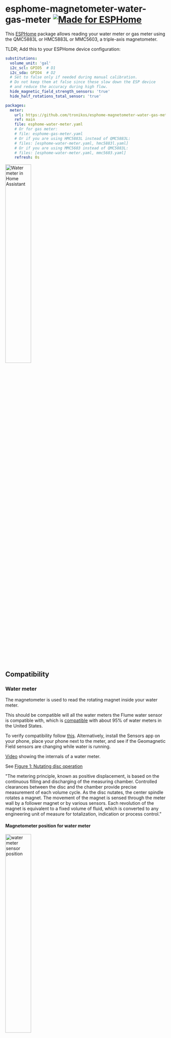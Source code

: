 # esphome-magnetometer-water-gas-meter [![Made for ESPHome](https://img.shields.io/badge/Made_for-ESPHome-black?logo=esphome)](https://esphome.io)

This [ESPHome](https://esphome.io) package allows reading your water meter or gas meter using the QMC5883L or HMC5883L or MMC5603, a triple-axis magnetometer.

TLDR; Add this to your ESPHome device configuration:

```yaml
substitutions:
  volume_unit: 'gal'
  i2c_scl: GPIO5  # D1
  i2c_sda: GPIO4  # D2
  # Set to false only if needed during manual calibration.
  # Do not keep them at false since these slow down the ESP device
  # and reduce the accuracy during high flow.
  hide_magnetic_field_strength_sensors: 'true'
  hide_half_rotations_total_sensor: 'true'

packages:
  meter:
    url: https://github.com/tronikos/esphome-magnetometer-water-gas-meter
    ref: main
    file: esphome-water-meter.yaml
    # Or for gas meter:
    # file: esphome-gas-meter.yaml
    # Or if you are using HMC5883L instead of QMC5883L:
    # files: [esphome-water-meter.yaml, hmc5883l.yaml]
    # Or if you are using MMC5603 instead of QMC5883L:
    # files: [esphome-water-meter.yaml, mmc5603.yaml]
    refresh: 0s
```

<img src="https://github.com/tronikos/esphome-magnetometer-water-gas-meter/assets/9987465/9363747e-ea4d-457b-b219-90f0192fcf8d" alt="Water meter in Home Assistant" width=40%>

## Compatibility

### Water meter

The magnetometer is used to read the rotating magnet inside your water meter.

This should be compatible will all the water meters the Flume water sensor is compatible with, which is [compatible](https://help.flumewater.com/en/articles/1618594-is-the-flume-device-compatible-with-all-water-meters) with about 95% of water meters in the United States.

To verify compatibility follow [this](https://help.flumewater.com/en/articles/1618594-is-the-flume-device-compatible-with-all-water-meters). Alternatively, install the Sensors app on your phone, place your phone next to the meter, and see if the Geomagnetic Field sensors are changing while water is running.

[Video](https://www.youtube.com/watch?v=M9nVkSZ6_H4) showing the internals of a water meter.

See [Figure 1: Nutating disc operation](https://www.instrumart.com/assets/RCDL-manual.pdf)

"The metering principle, known as positive displacement, is based on the continuous filling and discharging of the measuring
chamber. Controlled clearances between the disc and the chamber provide precise measurement of each volume cycle.
As the disc nutates, the center spindle rotates a magnet. The movement of the magnet is sensed through the meter wall
by a follower magnet or by various sensors. Each revolution of the magnet is equivalent to a fixed volume of fluid, which is
converted to any engineering unit of measure for totalization, indication or process control."

#### Magnetometer position for water meter

<img src="https://github.com/tronikos/esphome-magnetometer-water-gas-meter/assets/9987465/130f871c-dfd5-45e2-9837-b23bf8f545e7" alt="water meter sensor position" width=40%>

### Gas meter

The magnetometer is used to read the diaphragm that expands and contracts inside your gas meter.

This should be compatible with all diaphragm/bellows meters which are the most common type of gas meter, seen in almost all residential and small commercial installations.

To verify compatibility install the Sensors app on your phone, place your phone next to the meter, and see if the Geomagnetic Field sensors are changing while gas is running.

[Video](https://www.youtube.com/watch?v=WKlVmXe46w8) showing the internals of a gas meter.

#### Magnetometer position for gas meter

<img src="https://github.com/tronikos/esphome-magnetometer-water-gas-meter/assets/9987465/9d5a469f-6b92-442e-b2ec-e0e2b57eead3" alt="gas meter sensor position" width=40%>

## Hardware installation

### Parts

- ESP8266 or ESP32 with power adapter
  - I placed mine inside the garage
  - For high flow meters a dual core ESP32 is strongly preferred
- QMC5883L or HMC5883L or MMC5603 magnetometer
  - I placed mine in the water meter box 20ft away from the garage
- Ethernet cable
  - I used 32.8ft or 10m direct burial CAT6. A user has reported they successfully used 75ft or 22.9m direct burial CAT6.
  - CAT6 is preferred because of its lower capacitance. CAT5 50ft or 15m [should work](https://www.youtube.com/watch?v=6v1KZBRZRCI). For 100ft you will need an active terminator such as [LTC4311](https://www.youtube.com/watch?v=nhWPxO7jx_o).
  - Do not use thermostat wire, bell wire, or any other low voltage wire. You will have communication errors or instability. You really need to be using twisted pair cables with proper shielding and lower capacitance such as CAT6.
- Some way to weather proof the magnetometer. Some options:
  - Adhesive 4:1 heat shrink tubing (this is what I used)
  - Liquid electrical tape
  - Silicone sealant
  - Nail polish
  - Hot glue
- Some way to mount the magnetometer on the meter. Some options:
  - Cable zip tie (this is what I used)
  - Duct tape
- Conduit for the ethernet cable. Can be skipped if using direct burial ethernet cable.

### Wiring

QMC5883L | ESP8266
--- | ---
VCC | 5V
GND | GND
SCL | D1
SDA | D2

The ethernet cable has 4 twisted pairs of wires. Use any solid wire color for the 4 above pins. Tie the 4 white wires together with the GND solid wire. You might need to use a header pin for the GND. If you use a header pin cut the 5 GND wires shorter to avoid the ball of wires I had...

![magnetometer wiring](https://github.com/tronikos/esphome-magnetometer-water-gas-meter/assets/9987465/c7052171-eee1-44cb-90f4-76cad4e46334)
![magnetometer in adhesive heat shrink tubing](https://github.com/tronikos/esphome-magnetometer-water-gas-meter/assets/9987465/0ca8c738-63c2-4d38-ae35-42bb219b88d1)
![d1 mini wiring](https://github.com/tronikos/esphome-magnetometer-water-gas-meter/assets/9987465/b8c3df8d-8111-415b-aecc-64d9c5a290c1)
![d1 mini lego case](https://github.com/tronikos/esphome-magnetometer-water-gas-meter/assets/9987465/6d8d85a0-b00c-4db9-9484-3b345e73f848)
![driveway](https://github.com/tronikos/esphome-magnetometer-water-gas-meter/assets/9987465/69a47f3e-8d8f-4c2e-aec8-14cb729b48a4)

## Software installation

1. Setup **ESPHome**, if you don't have it already, by following [Getting Started with ESPHome and Home Assistant](https://esphome.io/guides/getting_started_hassio.html).
2. In the **ESPHome Dashboard** select **New device**, **Continue**, give a name: e.g. Water meter, **Next**, select device type based on the ESP chip used e.g. ESP8266.
3. In the **Configuration created!** page select **Skip** to skip installation for now until we make a few changes.
4. Select **Edit** on the created configuration e.g. water-meter.yaml.
5. Skip this step if you used an `esp32`. Change `esp8266` section to:

    ```yaml
    esp8266:
      board: d1_mini
      restore_from_flash: true

    preferences:
      flash_write_interval: 60min
    ```

6. Add the following (either at the beginning or the end of the file):

    ```yaml
    substitutions:
      # For water one of: CCF, ft³, gal, L, m³
      # For gas one of: CCF, ft³, m³
      # For better accuracy avoid using large units like CCF and m³.
      # You can always change the unit later in Home Assistant.
      volume_unit: 'gal'
      i2c_scl: GPIO5  # D1
      i2c_sda: GPIO4  # D2
      # Set to false only if needed during manual calibration.
      # Do not keep them at false since these slow down the ESP device
      # and reduce the accuracy during high flow.
      hide_magnetic_field_strength_sensors: 'true'
      hide_half_rotations_total_sensor: 'true'

    packages:
      meter:
        url: https://github.com/tronikos/esphome-magnetometer-water-gas-meter
        ref: main
        file: esphome-water-meter.yaml
        # Or for gas meter:
        # file: esphome-gas-meter.yaml
        # Or if you are using HMC5883L instead of QMC5883L:
        # files: [esphome-water-meter.yaml, hmc5883l.yaml]
        # Or if you are using MMC5603 instead of QMC5883L:
        # files: [esphome-water-meter.yaml, mmc5603.yaml]
        refresh: 0s
    ```

7. Change the values in the `substitutions` section based on your setting, e.g. if you have used different pins, or if you prefer a different unit.
8. Your configuration should now look something like the following:

    ```yaml
    substitutions:
      volume_unit: 'gal'
      i2c_scl: GPIO5  # D1
      i2c_sda: GPIO4  # D2
      # Set to false only if needed during manual calibration.
      # Do not keep them at false since these slow down the ESP device
      # and reduce the accuracy during high flow.
      hide_magnetic_field_strength_sensors: 'true'
      hide_half_rotations_total_sensor: 'true'

    packages:
      meter:
        url: https://github.com/tronikos/esphome-magnetometer-water-gas-meter
        ref: main
        file: esphome-water-meter.yaml
        # Or for gas meter:
        # file: esphome-gas-meter.yaml
        refresh: 0s

    esphome:
      name: water-meter
      friendly_name: Water meter

    esp8266:
      board: d1_mini
      restore_from_flash: true

    preferences:
      flash_write_interval: 60min

    # Enable logging
    logger:

    # Enable Home Assistant API
    api:
      encryption:
        key: "L8408egzTATPCBT1nzvFpqj4YlVERRO31+GyB/yjf4E="

    ota:
      - platform: esphome
        password: "d44ed9df293facf65e288062d5c7a5e7"

    wifi:
      ssid: !secret wifi_ssid
      password: !secret wifi_password

      # Enable fallback hotspot (captive portal) in case wifi connection fails
      ap:
        ssid: "water-meter Fallback Hotspot"
        password: "8cSGOshkb2Rw"

    captive_portal:
        
    ```

9. Select **Save** and then **Install**.
10. Only for the first install select **Plug into this computer**. For subsequent updates/installs you can install **Wirelessly**.
11. Select **Download project** to save a bin file.
12. Select **Open ESPHome Web**, **Connect**, **Install downloaded project**.
13. In the **Install your existing ESPHome project** page select **Choose File**, select the previously downloaded bin file, and select **Install**.
14. Home Assistant should auto-discover your new device.

## Calibration

### Magnetic field axis and thresholds

To calibrate these just run a light stream of water/gas and press the "Calibrate axis" button. After 5 seconds (configurable) the proper axis and thresholds should be set.
If not, check the device logs. You might have to lower the "Calibration minimal axis range".

Alternatively:

1. Temporarily set `hide_magnetic_field_strength_sensors: 'false'` to show the Magnetic Field Strength X, Y, and Z sensors in HA.
2. Run a light stream of water/gas.
3. Observe which axis changes the most and its range.
4. Set the axis and thresholds. e.g. if y axis ranges from min to max use:

    ```raw
    Axis = y
    Threshold lower = min + 0.25 * (max - min)
    Threshold upper = max - 0.25 * (max - min)
    ```

5. Set `hide_magnetic_field_strength_sensors: 'true'`.

### Volume per half rotation

This depends on your specific water/gas meter model and its size.

You can search for specifications of your specific water/gas meter and its size.

If you have the Flume water sensor you can use its lowest reported value. You can find it with:
`select min(min) from statistics_short_term, statistics_meta where statistics_meta.statistic_id = 'sensor.water_usage_current' and statistics_meta.id = metadata_id and min > 0;`

Alternatively:

1. Temporarily set `hide_half_rotations_total_sensor: 'false'` to show the "Half rotations total" sensor in HA.
2. Write it down and also write down the reading on your water/gas meter.
3. After a few hours or even days of regular water/gas usage, write down both of them again.
4. Set this to the result of: diff of readings in volume_unit divided by diff of half rotations.
5. Set `hide_half_rotations_total_sensor: 'true'`.

For water meters this defaults to `0.01008156 gal` which is for my 3/4" Badge Meter Model 35.
For gas meters this defaults to `0.125 ft³` which seems to be the most common in US.
If you have modified the `volume_unit` you have to manually convert this value.

### Temperature

Only supported if you are using a QMC5883L.
Place another temperature sensor next to the QMC5883L and adjust the temperature offset so that they match.

## Home Assistant Integration Examples

> **Disclaimer:** The following are advanced examples. You will need to adapt the entity IDs and thresholds to match your own setup and usage patterns.

### Leak Alert Automation

In `Settings > Devices & services > Helpers` I have created a template sensor: `sensor.water_meter_flow_minus_irrigation` with the following state template: `{{ max(0, states('sensor.water_meter_flow') | float - (0.3 if now().hour in range(7, 10) else 0)) }}`. My irrigation system consumes 0.28 gal/min between 7 to 9 am or 8 to 10 am depending on DST. You will need to adjust this to your irrigation system flow and times. If you don't have irrigation you can skip this and use `sensor.water_meter_flow` below.

In `Settings > Automations` I have created the following automation to get notified if water runs continuously for too long, which could indicate a leak. It has logic to allow for longer run times (like showers) if a bathroom light is on.

```yaml
# This automation is provided as an example.
# You MUST customize the following:
# - entity_id: sensor.water_meter_flow_minus_irrigation (or your main flow sensor)
# - The thresholds for flow rate (e.g., above: 1.7)
# - The durations for each trigger (e.g., for: minutes: 3)
# - The condition for exceptions (e.g., is_state('light.bathroom_upstairs_lights', 'off'))
# - The notification service (e.g., notify.all, notify.nikos_mobile)

alias: "Notify: water meter flow"
description: "Sends critical alerts if water is running for an extended period."
triggers:
  - trigger: numeric_state
    id: high_flow
    entity_id: sensor.water_meter_flow_minus_irrigation
    above: 1.7
    for:
      minutes: 3
  - trigger: numeric_state
    id: high_flow_bath_lights_on
    entity_id: sensor.water_meter_flow_minus_irrigation
    above: 1.7
    for:
      minutes: 8
  - trigger: numeric_state
    id: medium_flow
    entity_id: sensor.water_meter_flow_minus_irrigation
    above: 1
    for:
      minutes: 5
  - trigger: numeric_state
    id: medium_flow_bath_lights_on
    entity_id: sensor.water_meter_flow_minus_irrigation
    above: 1
    for:
      minutes: 10
  - trigger: numeric_state
    id: low_flow
    entity_id: sensor.water_meter_flow_minus_irrigation
    above: 0
    for:
      minutes: 15
  - trigger: numeric_state
    id: low_flow_bath_lights_on
    entity_id: sensor.water_meter_flow_minus_irrigation
    above: 0
    for:
      minutes: 20
actions:
  - variables:
      initial_duration_seconds: "{{ trigger.for.total_seconds() }}"
      alert_start_time: "{{ now() }}"
  - if:
      - condition: template
        value_template: >-
          {{ 'bath_lights_on' in trigger.id or
          is_state('light.bathroom_upstairs_lights', 'off') }}
    then:
      - repeat:
          until:
            - condition: numeric_state
              entity_id: sensor.water_meter_flow_minus_irrigation
              below: 0.001
          sequence:
            - action: notify.all
              data:
                title: " Alert: Water Flow"
                message: >-
                  {% set time_since_alert_started = now() -
                  as_datetime(alert_start_time) %}

                  {% set total_duration_seconds = initial_duration_seconds +
                  time_since_alert_started.total_seconds() %}

                  Water flow is {{ states('sensor.water_meter_flow') | round(1)
                  }} gallons per minute.

                  Water has now been running for {{ (total_duration_seconds /
                  60) | round(0) }} minutes.
                data:
                  tag: water-flow-alert
                  push:
                    sound:
                      name: default
                      critical: 1
                      volume: 1
                  ttl: 0
                  priority: high
                  media_stream: alarm_stream_max
            - action: notify.nikos_mobile
              data:
                message: TTS
                data:
                  ttl: 0
                  priority: high
                  media_stream: alarm_stream_max
                  tts_text: Water flow alert
            - delay:
                seconds: 30
```

The group notifiers are defined in `/homeassistant/configuration.yaml`:

```yaml
notify:
  - platform: group
    name: nikos
    services:
      - service: persistent_notification
      - service: mobile_app_pixel_7a
      - service: mobile_app_le2125
  - platform: group
    name: nikos_mobile
    services:
      - service: mobile_app_pixel_7a
      - service: mobile_app_le2125
  - platform: group
    name: wife
    services:
      - service: mobile_app_wife_iphone
  - platform: group
    name: all
    services:
      - service: nikos
      - service: wife
      - service: google_assistant_sdk
      - service: alexa_media_garage_ecobee_switch
```

To find what thresholds and durations to use for your own water usage patterns, run this SQL query in the **SQLite Web** add-on with different `flow_threshold`:

```sql
-- This query calculates the longest continuous period the water meter was running each day,
-- based on a defined flow rate threshold. It includes special handling for a daily
-- "irrigation" window where the flow rate can be artificially reduced.

WITH variables AS (
  -- This is the main configuration block for the query.
  -- All user-adjustable parameters are defined here for easy modification.
  SELECT
    1.5 AS flow_threshold,          -- The flow rate (e.g., in GPM or L/min) above which the water is considered "running".
    0.3 AS irrigation_flow_reduction, -- The value to subtract from the flow rate during the irrigation window.
    '07:00' AS irrigation_start_time,  -- The start time of the daily irrigation window (HH:MM).
    '10:00' AS irrigation_end_time    -- The end time of the daily irrigation window (HH:MM).
),
all_corrected_states AS (
  -- Step 1: Get all states for the target sensor and create an "effective_state".
  -- This step applies the special logic for the irrigation window.
  SELECT
    state_id,
    old_state_id,
    last_updated_ts,
    CASE
      -- If the state's timestamp falls within the irrigation window, reduce its value.
      WHEN STRFTIME('%H:%M', last_updated_ts, 'unixepoch', 'localtime') BETWEEN (SELECT irrigation_start_time FROM variables) AND (SELECT irrigation_end_time FROM variables)
        THEN MAX(0, CAST(state AS REAL) - (SELECT irrigation_flow_reduction FROM variables)) -- Subtract the reduction, ensuring it doesn't go below zero.
      -- Otherwise, just use the state's normal value.
      ELSE CAST(state AS REAL)
    END AS effective_state
  FROM states
  WHERE
    -- Filter the states table to only include our specific water meter sensor.
    metadata_id = (
      SELECT metadata_id FROM states_meta WHERE entity_id = 'sensor.water_meter_flow'
    )
),
state_pairs AS (
  -- Step 2: Get the current state and the immediately preceding state on the same row.
  -- This is done by joining the table to itself using the old_state_id, which links each state to the previous one.
  SELECT
    current_state.last_updated_ts,
    current_state.effective_state AS effective_current_state,
    prev_state.effective_state AS effective_prev_state
  FROM
    all_corrected_states AS current_state
  JOIN
    all_corrected_states AS prev_state ON current_state.old_state_id = prev_state.state_id
),
run_events AS (
  -- Step 3: Analyze the state pairs to identify the exact moments a "run" starts or stops.
  -- A "run" is defined by the flow rate crossing the 'flow_threshold' defined in the variables.
  SELECT
    last_updated_ts,
    CASE
      -- A "start" event (1) is when the flow crosses *above* the threshold.
      WHEN effective_current_state > (SELECT flow_threshold FROM variables) AND effective_prev_state <= (SELECT flow_threshold FROM variables) THEN 1
      -- A "stop" event (-1) is when the flow crosses *below* or becomes equal to the threshold.
      WHEN effective_current_state <= (SELECT flow_threshold FROM variables) AND effective_prev_state > (SELECT flow_threshold FROM variables) THEN -1
      -- Otherwise, it's not a significant event.
      ELSE 0
    END AS event_type
  FROM state_pairs
),
run_periods AS (
  -- Step 4: Match up each "start" event with its corresponding "stop" event.
  -- This defines a complete, continuous run period.
  SELECT
    last_updated_ts AS start_time,
    -- For every start event, look forward in time to find the timestamp of the very next stop event.
    (
      SELECT MIN(e2.last_updated_ts)
      FROM run_events e2
      WHERE e2.last_updated_ts > e1.last_updated_ts AND e2.event_type = -1
    ) AS end_time
  FROM run_events e1
  -- We only care about the "start" events to begin our periods.
  WHERE e1.event_type = 1
),
daily_ranked_runs AS (
  -- Step 5: Calculate the duration of each run and rank them within each day.
  SELECT
    STRFTIME('%Y-%m-%d', start_time, 'unixepoch', 'localtime') AS run_day,
    (end_time - start_time) AS duration_seconds,
    start_time,
    end_time,
    -- The RANK() window function assigns a rank to each run (1 for the longest)
    -- within each day (PARTITION BY run_day).
    RANK() OVER (
      PARTITION BY STRFTIME('%Y-%m-%d', start_time, 'unixepoch', 'localtime')
      ORDER BY (end_time - start_time) DESC
    ) as rank_num
  FROM run_periods
  -- Ignore any runs that may not have a corresponding stop event (e.g., if the water is still running).
  WHERE end_time IS NOT NULL
)
-- Final Step: Select the longest run for each day and format the output for readability.
SELECT
  run_day,
  duration_seconds / 60 AS duration_minutes,
  DATETIME(start_time, 'unixepoch', 'localtime') AS run_start_time,
  DATETIME(end_time, 'unixepoch', 'localtime') AS run_end_time
-- Filter for only the top-ranked (longest) run for each day.
FROM daily_ranked_runs
WHERE rank_num = 1
-- Order the results with the most recent day first.
ORDER BY run_day DESC;
```

### Daily Usage Alert

This automation checks your total consumption at the end of the day and notifies you if it's unusually high (possible leak) or low (possible sensor issue).

First, create a **Utility Meter** helper in Home Assistant (`Settings > Devices & Services > Helpers`) to track the daily total from your `sensor.water_meter_total` entity.

```yaml
# This automation requires a Utility Meter helper, e.g., 'sensor.water_meter_daily_total',
# configured to track your main sensor's total volume with a daily cycle.
# You MUST customize the high/low thresholds and notification service.

alias: "Notify: Daily Water Usage"
description: "Alerts if daily water consumption is abnormally high or low."
trigger:
  - platform: time
    at: "23:59:00"
condition: []
action:
  - if:
      - condition: numeric_state
        entity_id: sensor.water_meter_daily_total
        above: 100 # Adjust this to your typical high usage
    then:
      - service: notify.nikos # Change to your notification service
        data:
          title: High daily water usage
          message: >-
            Consumed {{ states('sensor.water_meter_daily_total') }} gal today.
            Is there a leak?
  - if:
      - condition: numeric_state
        entity_id: sensor.water_meter_daily_total
        below: 10 # Adjust this to your typical low usage
    then:
      - service: notify.nikos # Change to your notification service
        data:
          title: Low daily water usage
          message: >-
            Consumed {{ states('sensor.water_meter_daily_total') }} gal today.
            Do you need to reposition or recalibrate the sensor?
mode: single
```

## Troubleshooting

-   **No data from sensors:**
    -   Double-check your wiring. VCC, GND, SCL, and SDA must be correct.
    -   Verify the I2C address of your sensor in the ESPHome logs.
    -   Your cable might be too long or poor quality. Try a shorter, shielded cable.
-   **Inaccurate readings:**
    -   Recalibrate! Flow rate and totals depend entirely on correct calibration.
    -   Ensure the sensor is mounted securely and hasn't shifted.
    -   For high flow rates, an ESP8266 may not be able to keep up. Consider upgrading to an ESP32.

